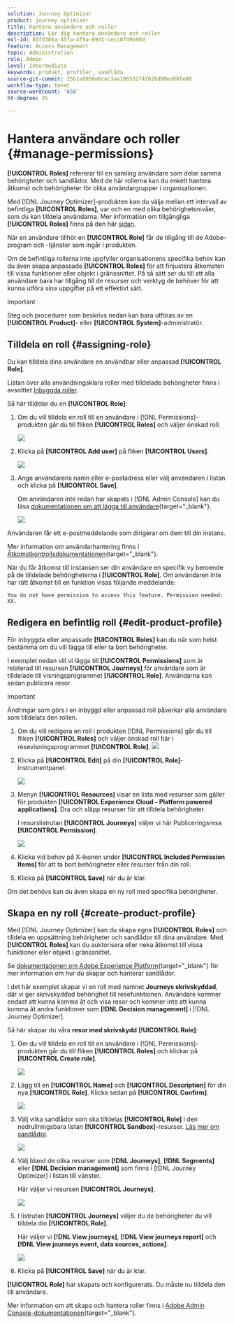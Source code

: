```yaml
---
solution: Journey Optimizer
product: journey optimizer
title: Hantera användare och roller
description: Lär dig hantera användare och roller
exl-id: 85fd386a-45fa-4f9a-89d1-cecc0749b90d
feature: Access Management
topic: Administration
role: Admin
level: Intermediate
keywords: produkt, profiler, sandlåda
source-git-commit: 25b1e6050e0cec3ae166532f47626d99ed68fe80
workflow-type: tm+mt
source-wordcount: '658'
ht-degree: 3%

---
```


# Hantera användare och roller {#manage-permissions}

**[!UICONTROL Roles]** refererar till en samling användare som delar samma behörigheter och sandlådor. Med de här rollerna kan du enkelt hantera åtkomst och behörigheter för olika användargrupper i organisationen.

Med [!DNL Journey Optimizer]-produkten kan du välja mellan ett intervall av befintliga **[!UICONTROL Roles]**, var och en med olika behörighetsnivåer, som du kan tilldela användarna. Mer information om tillgängliga **[!UICONTROL Roles]** finns på den här [sidan](ootb-product-profiles.md).

När en användare tillhör en **[!UICONTROL Role]** får de tillgång till de Adobe-program och -tjänster som ingår i produkten.

Om de befintliga rollerna inte uppfyller organisationens specifika behov kan du även skapa anpassade **[!UICONTROL Roles]** för att finjustera åtkomsten till vissa funktioner eller objekt i gränssnittet. På så sätt ser du till att alla användare bara har tillgång till de resurser och verktyg de behöver för att kunna utföra sina uppgifter på ett effektivt sätt.


>[!IMPORTANT]
>
>Steg och procedurer som beskrivs nedan kan bara utföras av en **[!UICONTROL Product]**- eller **[!UICONTROL System]**-administratör.


## Tilldela en roll {#assigning-role}

Du kan tilldela dina användare en användbar eller anpassad **[!UICONTROL Role]**.

Listan över alla användningsklara roller med tilldelade behörigheter finns i avsnittet [Inbyggda roller](ootb-product-profiles.md).

Så här tilldelar du en **[!UICONTROL Role]**:

1. Om du vill tilldela en roll till en användare i [!DNL Permissions]-produkten går du till fliken **[!UICONTROL Roles]** och väljer önskad roll.

   ![](assets/do-not-localize/access_control_2.png)

1. Klicka på **[!UICONTROL Add user]** på fliken **[!UICONTROL Users]**.

   ![](assets/do-not-localize/access_control_3.png)

1. Ange användarens namn eller e-postadress eller välj användaren i listan och klicka på **[!UICONTROL Save]**.

   Om användaren inte redan har skapats i [!DNL Admin Console] kan du läsa [dokumentationen om att lägga till användare](https://experienceleague.adobe.com/docs/experience-platform/access-control/ui/users.html){target="_blank"}.

   ![](assets/do-not-localize/access_control_4.png)

Användaren får ett e-postmeddelande som dirigerar om dem till din instans.

Mer information om användarhantering finns i [Åtkomstkontrollsdokumentationen](https://experienceleague.adobe.com/docs/experience-platform/access-control/home.html){target="_blank"}.

När du får åtkomst till instansen ser din användare en specifik vy beroende på de tilldelade behörigheterna i **[!UICONTROL Role]**. Om användaren inte har rätt åtkomst till en funktion visas följande meddelande:

`You do not have permission to access this feature. Permission needed: XX.`

## Redigera en befintlig roll {#edit-product-profile}

För inbyggda eller anpassade **[!UICONTROL Roles]** kan du när som helst bestämma om du vill lägga till eller ta bort behörigheter.

I exemplet nedan vill vi lägga till **[!UICONTROL Permissions]** som är relaterad till resursen **[!UICONTROL Journeys]** för användare som är tilldelade till visningsprogrammet **[!UICONTROL Role]**. Användarna kan sedan publicera resor.

>[!IMPORTANT]
>
>Ändringar som görs i en inbyggd eller anpassad roll påverkar alla användare som tilldelats den rollen.

1. Om du vill redigera en roll i produkten [!DNL Permissions] går du till fliken **[!UICONTROL Roles]** och väljer önskad roll här i resevisningsprogrammet **[!UICONTROL Role]**.
   ![](assets/do-not-localize/access_control_5.png)

1. Klicka på **[!UICONTROL Edit]** på din **[!UICONTROL Role]**-instrumentpanel.

   ![](assets/do-not-localize/access_control_6.png)

1. Menyn **[!UICONTROL Resources]** visar en lista med resurser som gäller för produkten **[!UICONTROL Experience Cloud - Platform powered applications]**. Dra och släpp resurser för att tilldela behörigheter.

   I resurslistrutan **[!UICONTROL Journeys]** väljer vi här Publiceringsresa **[!UICONTROL Permission]**.

   ![](assets/do-not-localize/access_control_14.png)

1. Klicka vid behov på X-ikonen under **[!UICONTROL Included Permission Items]** för att ta bort behörigheter eller resurser från din roll.

1. Klicka på **[!UICONTROL Save]** när du är klar.

Om det behövs kan du även skapa en ny roll med specifika behörigheter.

## Skapa en ny roll {#create-product-profile}

Med [!DNL Journey Optimizer] kan du skapa egna **[!UICONTROL Roles]** och tilldela en uppsättning behörigheter och sandlådor till dina användare. Med **[!UICONTROL Roles]** kan du auktorisera eller neka åtkomst till vissa funktioner eller objekt i gränssnittet.

Se [dokumentationen om Adobe Experience Platform](https://experienceleague.adobe.com/docs/experience-platform/sandbox/ui/user-guide.html){target="_blank"} för mer information om hur du skapar och hanterar sandlådor.

I det här exemplet skapar vi en roll med namnet **Journeys skrivskyddad**, där vi ger skrivskyddad behörighet till resefunktionen. Användare kommer endast att kunna komma åt och visa resor och kommer inte att kunna komma åt andra funktioner som **[!DNL Decision management]** i [!DNL Journey Optimizer].

Så här skapar du våra **resor med skrivskydd** **[!UICONTROL Role]**:

1. Om du vill tilldela en roll till en användare i [!DNL Permissions]-produkten går du till fliken **[!UICONTROL Roles]** och klickar på **[!UICONTROL Create role]**.

   ![](assets/do-not-localize/access_control_9.png)

1. Lägg till en **[!UICONTROL Name]** och **[!UICONTROL Description]** för din nya **[!UICONTROL Role]**. Klicka sedan på **[!UICONTROL Confirm]**.

   ![](assets/do-not-localize/access_control_10.png)

1. Välj vilka sandlådor som ska tilldelas **[!UICONTROL Role]** i den nedrullningsbara listan **[!UICONTROL Sandbox]**-resurser. [Läs mer om sandlådor](sandboxes.md).

   ![](assets/do-not-localize/access_control_13.png)

1. Välj bland de olika resurser som **[!DNL Journeys]**, **[!DNL Segments]** eller **[!DNL Decision management]** som finns i [!DNL Journey Optimizer] i listan till vänster.

   Här väljer vi resursen **[!UICONTROL Journeys]**.

   ![](assets/do-not-localize/access_control_11.png)

1. I listrutan **[!UICONTROL Journeys]** väljer du de behörigheter du vill tilldela din **[!UICONTROL Role]**.

   Här väljer vi **[!DNL View journeys]**, **[!DNL View journeys report]** och **[!DNL View journeys event, data sources, actions]**.

   ![](assets/do-not-localize/access_control_12.png)

1. Klicka på **[!UICONTROL Save]** när du är klar.

**[!UICONTROL Role]** har skapats och konfigurerats. Du måste nu tilldela den till användare.

Mer information om att skapa och hantera roller finns i [Adobe Admin Console-dokumentationen](https://experienceleague.adobe.com/docs/experience-platform/access-control/abac/permissions-ui/roles.html){target="_blank"}.

